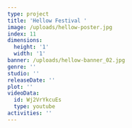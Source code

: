 ```yaml
---
type: project
title: 'Hellow Festival '
image: /uploads/hellow-poster.jpg
index: 11
dimensions:
  height: '1'
  width: '1'
banner: /uploads/hellow-banner_02.jpg
genre: ''
studio: ''
releaseDate: ''
plot: ''
videoData:
  id: Wj2VrYkcuEs
  type: youtube
activities: ''
---
```


